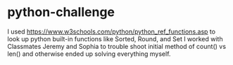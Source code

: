 # python-challenge
I used https://www.w3schools.com/python/python_ref_functions.asp to look up python built-in functions like Sorted, Round, and Set
I worked with Classmates Jeremy and Sophia to trouble shoot initial method of count() vs len() and otherwise ended up solving everything myself.

